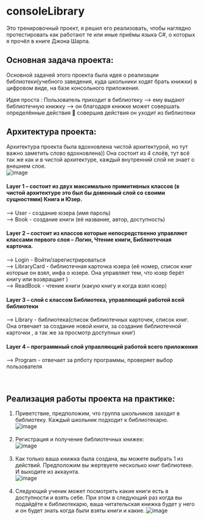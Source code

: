 # consoleLibrary
Это тренировочный проект, я решил его реализовать, чтобы наглядно протестировать как работают те или иные приёмы языка C#, о которых я прочёл в книге Джона Шарпа.  

## Основная задача проекта:
Основной задачей этого проекта была идея о реализации библиотеки(учебного заведения, куда школьники ходят брать книжки) в цифровом виде, на базе консольного приложения. 

Идея проста : 
Пользователь приходит в библиотеку –> ему выдают библиотечную книжку --> он благодаря книжке может совершать определённые действия  совершив действия он уходит из библиотеки

## Архитектура проекта:
Архитектура проекта была вдохновлена чистой архитектурой, но тут важно заметить слово вдохновлена)) Она состоит из 4 слоёв, тут всё так же как и в чистой архитектуре, каждый внутренний слой не знает о внешнем слое. 
<br>
![image](https://github.com/user-attachments/assets/f1a32439-2b85-4c71-a194-46a9d39278aa)
<br>

#### Layer 1 – состоит из двух максимально примитивных классов (в чистой архитектуре это был бы доменный слой со своими сущностями) Книга и Юзер.<br>
--> User - создание юзера (имя пароль)<br>
--> Book - создание книги (её название, автор, доступность)<br>
    
#### Layer 2 – состоит из классов которые непосредственно управляют классами первого слоя – Логин, Чтение книги, Библиотечная карточка.<br>
--> Login - Войти/зарегистрироваться<br>
--> LibraryСard - библиотечная карточка юзера (её номер, список книг которые он взял, инфа о юзере. Она управляет тем, что юзер берёт книгу или возвращает )<br>
--> ReadBook - чтение книги (какую книгу и когда взял юзер)<br>
    
#### Layer 3 – слой с классом Библиотека, управляющий работой всей библиотеки<br>
--> Library - библиотека(список библиотечных карточек, список книг. Она отвечает за создание новой книги, за создание библиотечной карточки , а так же за просмотр доступных книг)<br>
   
#### Layer 4 – программный слой управляющий работой всего приложения<br>
--> Program - отвечает за рпботу программы, проверяет выбор пользователя<br><br><br>


## Реализация работы проекта на практике:

1) Приветствие, предположим, что группа школьников заходит в библиотеку. Каждый школьник подходит к библиотекарю.<br>
   ![image](https://github.com/user-attachments/assets/facc56f4-26bc-4d61-be14-7354d9c31378)<br>
   <br>
2) Регистрация и получение библиотечных книжек:<br>
   ![image](https://github.com/user-attachments/assets/904a3685-24c7-499c-9faa-5b659dbca374)<br>
   <br>
3) Как только ваша книжка была создана, вы можете выбрать 1 из действий. Предположим вы жертвуете несколько книг библиотеке. И выходите из аккаунта.<br>
   ![image](https://github.com/user-attachments/assets/0321f53c-2da1-4200-b97e-33bd49522d15)<br><br>
4) Следующий ученик может посмотреть какие книги есть в доступности и взять себе. При этом в следующий раз когда вы подайдёте к библиотекарю, ваша читательская книжка будет у него и он будет знать когда были взяты книги и какие.
   ![image](https://github.com/user-attachments/assets/13bc1f58-9be0-417d-91cc-67e284e11b2b)







